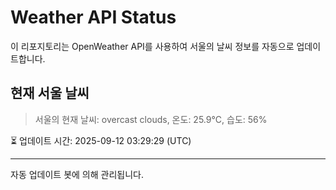
# Weather API Status

이 리포지토리는 OpenWeather API를 사용하여 서울의 날씨 정보를 자동으로 업데이트합니다.

## 현재 서울 날씨
> 서울의 현재 날씨: overcast clouds, 온도: 25.9°C, 습도: 56%

⏳ 업데이트 시간: 2025-09-12 03:29:29 (UTC)

---
자동 업데이트 봇에 의해 관리됩니다.
